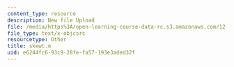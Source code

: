 ```yaml
---
content_type: resource
description: New file Upload
file: /media/https%3A/open-learning-course-data-rc.s3.amazonaws.com/12-811-tropical-meteorology-spring-2011/e6244fc693c928fefa57193e3aded32f_skewt.m
file_type: text/x-objcsrc
resourcetype: Other
title: skewt.m
uid: e6244fc6-93c9-28fe-fa57-193e3aded32f
---
```

